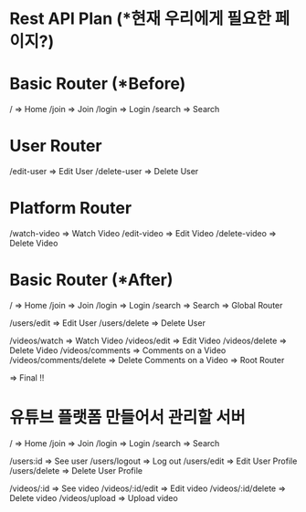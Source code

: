 # Rest API Plan (\*현재 우리에게 필요한 페이지?)

# Basic Router (\*Before)

/ => Home
/join => Join
/login => Login
/search => Search

# User Router

/edit-user => Edit User
/delete-user => Delete User

# Platform Router

/watch-video => Watch Video
/edit-video => Edit Video
/delete-video => Delete Video

# Basic Router (\*After)

/ => Home
/join => Join
/login => Login
/search => Search
=> Global Router

/users/edit => Edit User
/users/delete => Delete User

/videos/watch => Watch Video
/videos/edit => Edit Video
/videos/delete => Delete Video
/videos/comments => Comments on a Video
/videos/comments/delete => Delete Comments on a Video
=> Root Router

=> Final !!

# 유튜브 플랫폼 만들어서 관리할 서버

/ => Home
/join => Join
/login => Login
/search => Search

/users:id => See user
/users/logout => Log out
/users/edit => Edit User Profile
/users/delete => Delete User Profile

/videos/:id => See video
/videos/:id/edit => Edit video
/videos/:id/delete => Delete video
/videos/upload => Upload video
